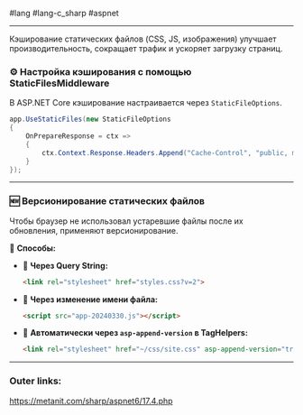 #lang #lang-c_sharp #aspnet 

---
Кэширование статических файлов (CSS, JS, изображения) улучшает производительность, сокращает трафик и ускоряет загрузку страниц.

### ⚙ **Настройка кэширования с помощью StaticFilesMiddleware**
В ASP.NET Core кэширование настраивается через `StaticFileOptions`.

```csharp
app.UseStaticFiles(new StaticFileOptions
{
    OnPrepareResponse = ctx =>
    {
        ctx.Context.Response.Headers.Append("Cache-Control", "public, max-age=604800"); // в т.ч. на прокси серверах, 7 дней в сек.
    }
});
```

---

### 🆕 **Версионирование статических файлов**
Чтобы браузер не использовал устаревшие файлы после их обновления, применяют версионирование.

📌 **Способы:**

- 🔹 **Через Query String:**
	```html
	<link rel="stylesheet" href="styles.css?v=2">
	```

- 🔹 **Через изменение имени файла:**
	```html
	<script src="app-20240330.js"></script>
	```

- 🔹 **Автоматически через `asp-append-version` в TagHelpers:**
	```html
	<link rel="stylesheet" href="~/css/site.css" asp-append-version="true" />
	```


---
### Outer links:
https://metanit.com/sharp/aspnet6/17.4.php